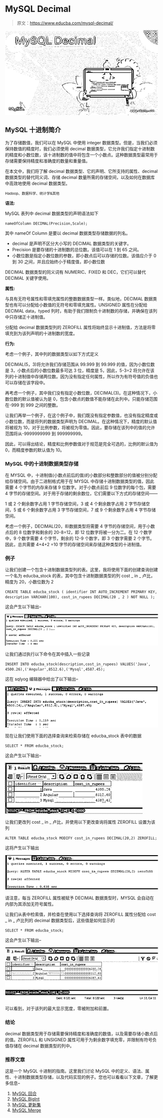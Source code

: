 # MySQL Decimal

> 原文：<https://www.educba.com/mysql-decimal/>

![MySQL Decimal](img/bff84875376ec0ff419a71b3ab9029db.png)



## MySQL 十进制简介

为了存储数值，我们可以在 MySQL 中使用 integer 数据类型。但是，当我们必须保持数值的精度时，我们必须使用 decimal 数据类型，它允许我们指定十进制数的精度和小数位数，该十进制数的值中将包含一个小数点。这种数据类型最常用于存储需要保持精度和准确度的数量和重量值。

在本文中，我们将了解 decimal 数据类型、它的声明、它所支持的属性、decimal 数据类型的替代同义词、存储 decimal 数量所需的存储空间，以及如何在数据库中高效地使用 decimal 数据类型。

<small>Hadoop、数据科学、统计学&其他</small>

**语法:**

MySQL 表列中 decimal 数据类型的声明语法如下

`nameOfColumn DECIMAL(Precision,Scale);`

其中 nameOf Column 是要以 decimal 数据类型存储数据的列名。

*   decimal 是声明不区分大小写的 DECIMAL 数据类型的关键字。
*   Precision 是要存储的十进制数的总位数。该值可以在 1 到 65 之间。
*   小数位数是指定小数位数的参数，即小数点后可以存储的位数。该值应介于 0 到 30 之间，并且应始终小于精度值，即小数位数

DECIMAL 数据类型的同义词有 NUMERIC、FIXED 和 DEC，它们可以替代 DECIMAL 关键字使用。

**属性:**

与具有无符号属性和零填充属性的整数数据类型一样。类似地，DECIMAL 数据类型也有可以分配给小数值的无符号和零填充属性。UNSIGNED 属性在分配给 DECIMAL data，typed 列时，有助于我们限制负十进制数的存储，并确保在该列中只存储正十进制值。

分配给 decimal 数据类型列的 ZEROFILL 属性将始终显示十进制值，方法是将零填充到为该列声明的十进制数的宽度。

**行为:**

考虑一个例子，其中列的数据类型以如下方式定义

DECIMAL(5，3)将允许我们存储范围从 99.999 到 99.999 的值，因为小数位数是 3，小数点后的小数位数最多可达 3 位，精度是 5，因此，5-3=2 将允许在该列的十进制值中存储两位数。因为没有指定任何属性，所以作为有符号值的负值也可以存储在该字段中。

再考虑一个例子，其中我们没有指定小数位数，DECIMAL(3)。在这种情况下，小数位数的默认值被认为是 0，包含小数点的数值不能存储在此列中。只能存储范围在-999 到 999 之间的整数。

让我们再举一个例子，在这个例子中，我们既没有指定参数值，也没有指定精度或小数位数，而是将列的数据类型声明为 DECIMAL。在这种情况下，精度的默认值将被视为 10，对于比例参数，将被视为零值。因此，要存储在该列中的值的允许范围将从-9999999999 到 999999999。

因此，可以得出结论，精度和比例参数值对于规范是完全可选的，比例的默认值为 0，而精度参数的默认值为 10。

### MySQL 中的十进制数据类型存储

在 MYSQL 中，十进制值(小数点前后的值)的小数部分和整数部分的值被分别分配给存储空间。由于二进制格式用于在 MYSQL 中存储十进制数据类型的值，因此需要 4 个字节的内存来存储 9 位数字。对于小数点前后 9 位数字的每个包，需要 4 字节的存储空间。对于用于存储的剩余数位，它们需要以下方式的存储空间——

1 或 2 个剩余数字占用 1 字节存储空间，3 或 4 个剩余数字占用 2 字节存储空间，5 或 6 个剩余数字占用 3 字节存储空间，7 或 9 个剩余数字占用 4 字节存储空间。

考虑一个例子，DECIMAL(20，8)数据类型将需要 4 字节的存储空间，用于小数点后的 8 位数字和剩余的 20-8=12，即 12 位数字将被一分为二。在 12 个数字中，9 个数字需要 4 个字节，剩余的 12-9 个数字，即 3 个数字需要 2 个字节。因此，总共需要 4+4+2 =10 字节的存储空间来存储这种类型的十进制值。

### 例子

让我们创建一个包含十进制数据类型列的表。这里，我将使用下面的创建查询创建一个名为 educba_stock 的表，其中包含十进制数据类型的列 cost _ in _ 卢比，精度为 20，小数位数为 2

`CREATE TABLE educba_stock (
identifier INT AUTO_INCREMENT PRIMARY KEY,
description VARCHAR(100),
cost_in_rupees DECIMAL(20 , 2 ) NOT NULL
);`

这会产生以下输出–

![MySQL Decimal 1](img/c5d2ecb85eb13e280da0d2df95d9bfde.png)



让我们通过执行以下命令在其中插入一些记录

`INSERT INTO educba_stock(description,cost_in_rupees)
VALUES('Java', 4500.26),('Angular',8512.6),('Mysql',4587.45);`

这在 sqlyog 编辑器中给出了以下输出–

![MySQL Decimal 2](img/ee2098e6f60ad9685ab70103aaf14d35.png)



现在让我们使用下面的选择查询来检索存储在 educba_stock 表中的数据

`SELECT * FROM educba_stock;`

这会产生以下输出–

![MySQL Decimal 3](img/53d2b955b7a3beac2f5408985e890686.png)



让我们更改列 cost _ in _ 卢比，并使用以下更改查询将属性 ZEROFILL 设置为该列

`ALTER TABLE educba_stock
MODIFY cost_in_rupees DECIMAL(20,2) ZEROFILL;`

这将产生以下输出

![MySQL Decimal 4](img/10c610c06eef25d13532d13503b0afe7.png)



请注意，每当 ZEROFILL 属性被赋予 DECIMAL 数据类型时，MYSQL 会自动在内部为其添加无符号属性。

让我们从表中检索值，并检查在使用以下选择查询将 ZEROFILL 属性分配给 cost _ in _ 卢比列的 decimal 数据类型后，这些值是如何显示的

`SELECT * FROM educba_stock;`

这会产生以下输出–

![snapshot](img/19b1f35237dd8935862f6def879db5e7.png)



可以看到，对于该列的最大显示宽度，零被附加和前置。

### 结论

decimal 数据类型用于存储需要保持精度和准确度的数值，以及需要存储小数点后的值。ZEROFILL 和 UNSIGNED 属性可用于为剩余数字填充零，并限制有符号负值存储在 decimal 数据类型的列中。

### 推荐文章

这是一个 MySQL 十进制的指南。这里我们讨论 MySQL 中的定义、语法、属性、十进制数据类型存储，以及代码实现的例子。您也可以看看以下文章，了解更多信息–

1.  [MySQL 回合](https://www.educba.com/mysql-round/)
2.  [MySQL BigInt](https://www.educba.com/mysql-bigint/)
3.  [MySQL 更新集](https://www.educba.com/mysql-update-set/)
4.  [MySQL Merge](https://www.educba.com/mysql-merge/)





